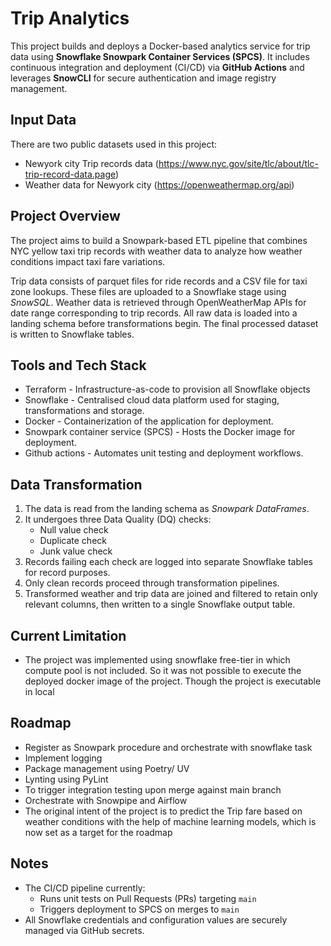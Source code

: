 # Trip Analytics

This project builds and deploys a Docker-based analytics service for trip data using **Snowflake Snowpark Container Services (SPCS)**. It includes continuous integration and deployment (CI/CD) via **GitHub Actions** and leverages **SnowCLI** for secure authentication and image registry management.

## Input Data

There are two public datasets used in this project:

- Newyork city Trip records data (https://www.nyc.gov/site/tlc/about/tlc-trip-record-data.page)
- Weather data for Newyork city (https://openweathermap.org/api)

## Project Overview

The project aims to build a Snowpark-based ETL pipeline that combines NYC yellow taxi trip records with weather data to analyze how weather conditions impact taxi fare variations.

Trip data consists of parquet files for ride records and a CSV file for taxi zone lookups. These files are uploaded to a Snowflake stage using *SnowSQL*. Weather data is retrieved through OpenWeatherMap APIs for date range corresponding to trip records. All raw data is loaded into a landing schema before transformations begin. The final processed dataset is written to Snowflake tables.

## Tools and Tech Stack

- Terraform - Infrastructure-as-code to provision all Snowflake objects
- Snowflake - Centralised cloud data platform used for staging, transformations and storage.
- Docker - Containerization of the application for deployment.
- Snowpark container service (SPCS) - Hosts the Docker image for deployment.
- Github actions - Automates unit testing and deployment workflows.

## Data Transformation

1. The data is read from the landing schema as *Snowpark DataFrames*.
2. It undergoes three Data Quality (DQ) checks:
   - Null value check
   - Duplicate check
   - Junk value check
3. Records failing each check are logged into separate Snowflake tables for record purposes.
4. Only clean records proceed through transformation pipelines.
5. Transformed weather and trip data are joined and filtered to retain only relevant columns, then written to a single Snowflake output table.


## Current Limitation

- The project was implemented using snowflake free-tier in which compute pool is not included. So it was not possible to execute the deployed docker image of the project. Though the project is executable in local

## Roadmap

- Register as Snowpark procedure and orchestrate with snowflake task
- Implement logging
- Package management using Poetry/ UV
- Lynting using PyLint
- To trigger integration testing upon merge against main branch
- Orchestrate with Snowpipe and Airflow
- The original intent of the project is to predict the Trip fare based on weather conditions with the help of machine learning models, which is now set as a target for the roadmap

## Notes

- The CI/CD pipeline currently:
  - Runs unit tests on Pull Requests (PRs) targeting `main`
  - Triggers deployment to SPCS on merges to `main`
- All Snowflake credentials and configuration values are securely managed via GitHub secrets.